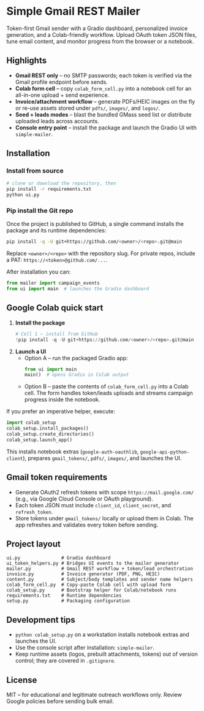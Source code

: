﻿# Simple Gmail REST Mailer

Token-first Gmail sender with a Gradio dashboard, personalized invoice generation, and a Colab-friendly workflow. Upload OAuth token JSON files, tune email content, and monitor progress from the browser or a notebook.

## Highlights
- **Gmail REST only** – no SMTP passwords; each token is verified via the Gmail profile endpoint before sends.
- **Colab form cell** – copy `colab_form_cell.py` into a notebook cell for an all-in-one upload + send experience.
- **Invoice/attachment workflow** – generate PDFs/HEIC images on the fly or re-use assets stored under `pdfs/`, `images/`, and `logos/`.
- **Seed + leads modes** – blast the bundled GMass seed list or distribute uploaded leads across accounts.
- **Console entry point** – install the package and launch the Gradio UI with `simple-mailer`.

## Installation

### Install from source
```bash
# clone or download the repository, then
pip install -r requirements.txt
python ui.py
```

### Pip install the Git repo
Once the project is published to GitHub, a single command installs the package and its runtime dependencies:
```bash
pip install -q -U git+https://github.com/<owner>/<repo>.git@main
```
Replace `<owner>/<repo>` with the repository slug. For private repos, include a PAT: `https://<token>@github.com/...`.

After installation you can:
```python
from mailer import campaign_events
from ui import main  # launches the Gradio dashboard
```

## Google Colab quick start

1. **Install the package**
   ```python
   # Cell 1 – install from GitHub
   !pip install -q -U git+https://github.com/<owner>/<repo>.git@main
   ```
2. **Launch a UI**
   - Option A – run the packaged Gradio app:
     ```python
     from ui import main
     main()  # opens Gradio in Colab output
     ```
   - Option B – paste the contents of `colab_form_cell.py` into a Colab cell. The form handles token/leads uploads and streams campaign progress inside the notebook.

If you prefer an imperative helper, execute:
```python
import colab_setup
colab_setup.install_packages()
colab_setup.create_directories()
colab_setup.launch_app()
```
This installs notebook extras (`google-auth-oauthlib`, `google-api-python-client`), prepares `gmail_tokens/`, `pdfs/`, `images/`, and launches the UI.

## Gmail token requirements
- Generate OAuth2 refresh tokens with scope `https://mail.google.com/` (e.g., via Google Cloud Console or OAuth playground).
- Each token JSON must include `client_id`, `client_secret`, and `refresh_token`.
- Store tokens under `gmail_tokens/` locally or upload them in Colab. The app refreshes and validates every token before sending.

## Project layout
```
ui.py               # Gradio dashboard
ui_token_helpers.py # Bridges UI events to the mailer generator
mailer.py           # Gmail REST workflow + token/lead orchestration
invoice.py          # Invoice generator (PDF, PNG, HEIC)
content.py          # Subject/body templates and sender name helpers
colab_form_cell.py  # Copy-paste Colab cell with upload form
colab_setup.py      # Bootstrap helper for Colab/notebook runs
requirements.txt    # Runtime dependencies
setup.py            # Packaging configuration
```

## Development tips
- `python colab_setup.py` on a workstation installs notebook extras and launches the UI.
- Use the console script after installation: `simple-mailer`.
- Keep runtime assets (logos, prebuilt attachments, tokens) out of version control; they are covered in `.gitignore`.

## License
MIT – for educational and legitimate outreach workflows only. Review Google policies before sending bulk email.
